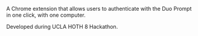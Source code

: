 A Chrome extension that allows users to authenticate with the Duo Prompt in one click, with one computer. 

Developed during UCLA HOTH 8 Hackathon. 
